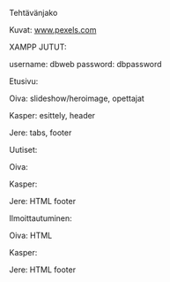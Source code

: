 Tehtävänjako

Kuvat: www.pexels.com

XAMPP JUTUT:

username: dbweb
password: dbpassword

Etusivu:

Oiva: slideshow/heroimage, opettajat

Kasper: esittely, header

Jere: tabs, footer

Uutiset:

Oiva: 

Kasper: 

Jere: HTML footer


Ilmoittautuminen:

Oiva: HTML

Kasper: 

Jere: HTML footer

